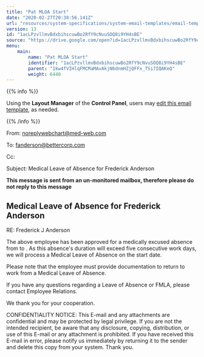 ```yaml
---
title: "Pat MLOA Start"
date: "2020-02-27T20:38:56.141Z"
url: "resources/system-specifications/system-email-templates/email-templates-from-chart/pat-mloa-start.html"
version: 13
id: "1acLPzvllmvBdxbihscuwBo2RfY9cNvuSOQ8i9YH4sBE"
source: "https://drive.google.com/open?id=1acLPzvllmvBdxbihscuwBo2RfY9cNvuSOQ8i9YH4sBE"
menu:
    main:
        name: "Pat MLOA Start"
        identifier: "1acLPzvllmvBdxbihscuwBo2RfY9cNvuSOQ8i9YH4sBE"
        parent: "1kw4fVIHlqFMCMaMAvAkjN6dnmHZjQFFx_TSi7IQAKeQ"
        weight: 6440
---
```









{{% info %}}

Using the **Layout Manager** of the **Control Panel**, users may [edit this email template](https://system/?f=admin&subfunc=layout_manager&search_for=email&layout_search=Go&lv_layout_manager_limit=0&opp=edit&doc_type=EMS&old_module=Email&old_name=Pat+MLOA+Start&active=0), as needed.

{{% /info %}}


From: noreplywebchart@med-web.com

To: fanderson@bettercorp.com

Cc:

Subject: Medical Leave of Absence for Frederick Anderson



****This message is sent from an un-monitored mailbox, therefore please do not reply to this message****

## Medical Leave of Absence for Frederick Anderson



RE: Frederick J Anderson



The above employee has been approved for a medically excused absence from to . As this absence's duration will exceed five consecutive work days, we will process a Medical Leave of Absence on the start date.

Please note that the employee must provide documentation to return to work from a Medical Leave of Absence.

If you have any questions regarding a Leave of Absence or FMLA, please contact Employee Relations.

We thank you for your cooperation.





CONFIDENTIALITY NOTICE: This E-mail and any attachments are confidential and may be protected by legal privilege. If you are not the intended recipient, be aware that any disclosure, copying, distribution, or use of this E-mail or any attachment is prohibited. If you have received this E-mail in error, please notify us immediately by returning it to the sender and delete this copy from your system. Thank you.

